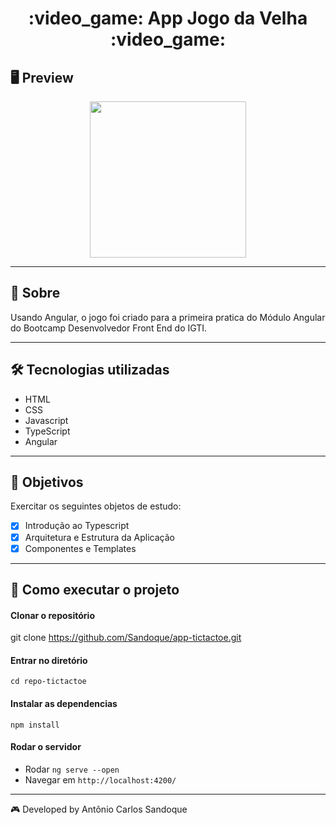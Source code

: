 <h1 align = "center"> :video_game: App Jogo da Velha :video_game: </h1>

## 🖥 Preview
<p align = "center">
  <img src = "https://user-images.githubusercontent.com/65127683/95243329-da396880-07e6-11eb-9b7e-6a5f8766b909.png"
 width = "250">
</p>

---

## 📖 Sobre
<p>Usando Angular, o jogo foi criado para a primeira pratica  do Módulo Angular do Bootcamp Desenvolvedor Front End do IGTI.</p>

---

## 🛠 Tecnologias utilizadas
- HTML
- CSS
- Javascript
- TypeScript
- Angular

---

## :pushpin: Objetivos
Exercitar os seguintes objetos de estudo:
- [x] Introdução ao Typescript<br />
- [x] Arquitetura e Estrutura da Aplicação<br />
- [x] Componentes e Templates<br />

---

## 🚀 Como executar o projeto
#### Clonar o repositório
git clone https://github.com/Sandoque/app-tictactoe.git

#### Entrar no diretório
`cd repo-tictactoe`

#### Instalar as dependencias
`npm install`

#### Rodar o servidor
- Rodar `ng serve --open`
- Navegar em `http://localhost:4200/`

---
:video_game: Developed by Antônio Carlos Sandoque 
